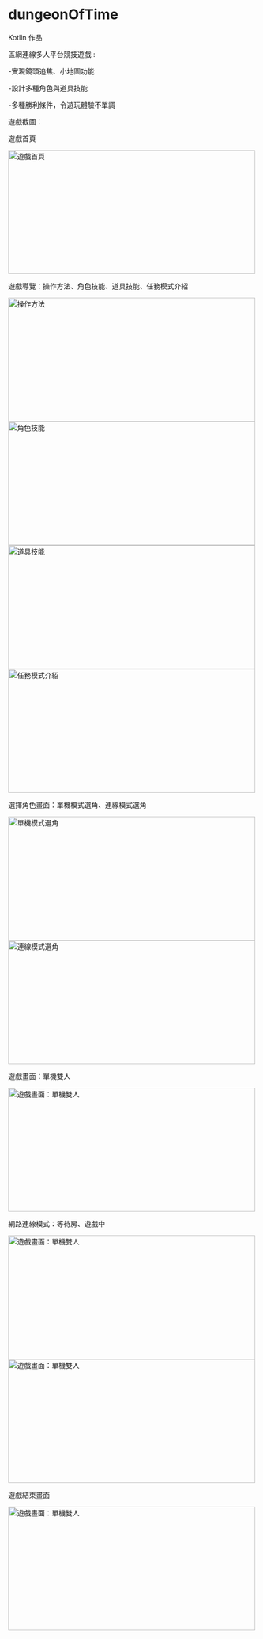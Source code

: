 # dungeonOfTime

Kotlin 作品

區網連線多人平台競技遊戲 :

-實現鏡頭追焦、小地圖功能

-設計多種角色與道具技能

-多種勝利條件，令遊玩體驗不單調



遊戲截圖：

遊戲首頁

<img src="https://github.com/WCW0310/dungeonOfTime/blob/main/dungeonOfTime%E6%88%AA%E5%9C%96/%E9%81%8A%E6%88%B2%E9%A6%96%E9%A0%81.png" width = "500" height = "250" alt="遊戲首頁" align=center />

遊戲導覽：操作方法、角色技能、道具技能、任務模式介紹

<img src="https://github.com/WCW0310/dungeonOfTime/blob/main/dungeonOfTime%E6%88%AA%E5%9C%96/%E9%81%8A%E6%88%B2%E5%B0%8E%E8%A6%BD.png" width = "500" height = "250" alt="操作方法" align=center />
<img src="https://github.com/WCW0310/dungeonOfTime/blob/main/dungeonOfTime%E6%88%AA%E5%9C%96/%E9%81%8A%E6%88%B2%E5%B0%8E%E8%A6%BD2.png" width = "500" height = "250" alt="角色技能" align=center />
<img src="https://github.com/WCW0310/dungeonOfTime/blob/main/dungeonOfTime%E6%88%AA%E5%9C%96/%E9%81%8A%E6%88%B2%E5%B0%8E%E8%A6%BD3.png" width = "500" height = "250" alt="道具技能" align=center />
<img src="https://github.com/WCW0310/dungeonOfTime/blob/main/dungeonOfTime%E6%88%AA%E5%9C%96/%E9%81%8A%E6%88%B2%E5%B0%8E%E8%A6%BD4.png" width = "500" height = "250" alt="任務模式介紹" align=center />

選擇角色畫面：單機模式選角、連線模式選角

<img src="https://github.com/WCW0310/dungeonOfTime/blob/main/dungeonOfTime%E6%88%AA%E5%9C%96/%E9%81%B8%E6%93%87%E8%A7%92%E8%89%B2%E7%95%AB%E9%9D%A2.png" width = "500" height = "250" alt="單機模式選角" align=center />
<img src="https://github.com/WCW0310/dungeonOfTime/blob/main/dungeonOfTime%E6%88%AA%E5%9C%96/%E9%81%B8%E6%93%87%E8%A7%92%E8%89%B2%E7%95%AB%E9%9D%A22.png" width = "500" height = "250" alt="連線模式選角" align=center />

遊戲畫面：單機雙人

<img src="https://github.com/WCW0310/dungeonOfTime/blob/main/dungeonOfTime%E6%88%AA%E5%9C%96/%E9%81%8A%E6%88%B2%E7%95%AB%E9%9D%A2.png" width = "500" height = "250" alt="遊戲畫面：單機雙人" align=center />

網路連線模式：等待房、遊戲中

<img src="https://github.com/WCW0310/dungeonOfTime/blob/main/dungeonOfTime%E6%88%AA%E5%9C%96/%E7%B6%B2%E8%B7%AF%E9%80%A3%E7%B7%9A%E6%A8%A1%E5%BC%8F.png" width = "500" height = "250" alt="遊戲畫面：單機雙人" align=center />
<img src="https://github.com/WCW0310/dungeonOfTime/blob/main/dungeonOfTime%E6%88%AA%E5%9C%96/%E7%B6%B2%E8%B7%AF%E9%80%A3%E7%B7%9A%E6%A8%A1%E5%BC%8F2.png" width = "500" height = "250" alt="遊戲畫面：單機雙人" align=center />


遊戲結束畫面

<img src="https://github.com/WCW0310/dungeonOfTime/blob/main/dungeonOfTime%E6%88%AA%E5%9C%96/%E9%81%8A%E6%88%B2%E7%B5%90%E6%9D%9F%E7%95%AB%E9%9D%A2.png" width = "500" height = "250" alt="遊戲畫面：單機雙人" align=center />


